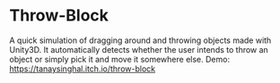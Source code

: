 # Throw-Block
A quick simulation of dragging around and throwing objects made with Unity3D.
It automatically detects whether the user intends to throw an object or simply pick it and move it somewhere else.
Demo: https://tanaysinghal.itch.io/throw-block
